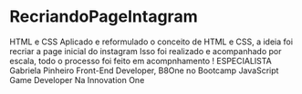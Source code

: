 # RecriandoPageIntagram
HTML e CSS
Aplicado e reformulado o conceito de HTML e CSS, a ideia foi recriar a page inicial do instagram
Isso foi realizado e acompanhado por escala, todo o processo foi feito em acompnhamento !
ESPECIALISTA
Gabriela Pinheiro
Front-End Developer, B8One
no Bootcamp JavaScript Game Developer
Na Innovation One
